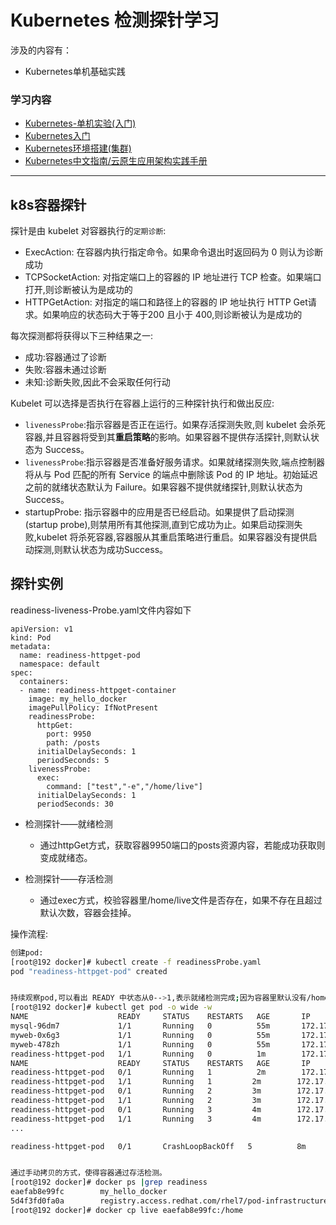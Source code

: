 
#  Kubernetes 检测探针学习

涉及的内容有：

* Kubernetes单机基础实践



### 学习内容

* [Kubernetes-单机实验(入门)](https://www.cnblogs.com/douyi/p/11954910.html)
* [Kubernetes入门](https://www.cnblogs.com/zuoyang/p/9639961.html)
* [Kubernetes环境搭建(集群)](https://blog.csdn.net/u010884123/article/details/56485246)
* [Kubernetes中文指南/云原生应用架构实践手册](https://github.com/rootsongjc/kubernetes-handbook)

---
## k8s容器探针

探针是由 kubelet 对容器执行的`定期诊断`:

* ExecAction: 在容器内执行指定命令。如果命令退出时返回码为 0 则认为诊断成功
* TCPSocketAction: 对指定端口上的容器的 IP 地址进行 TCP 检查。如果端口打开,则诊断被认为是成功的
* HTTPGetAction: 对指定的端口和路径上的容器的 IP 地址执行 HTTP Get请求。如果响应的状态码大于等于200 且小于 400,则诊断被认为是成功的

每次探测都将获得以下三种结果之一:

* 成功:容器通过了诊断
* 失败:容器未通过诊断
* 未知:诊断失败,因此不会采取任何行动

Kubelet 可以选择是否执行在容器上运行的三种探针执行和做出反应:

* `livenessProbe`:指示容器是否正在运行。如果存活探测失败,则 kubelet 会杀死容器,并且容器将受到其**重启策略**的影响。如果容器不提供存活探针,则默认状态为 Success。
* `livenessProbe`:指示容器是否准备好服务请求。如果就绪探测失败,端点控制器将从与 Pod 匹配的所有 Service 的端点中删除该 Pod 的 IP 地址。初始延迟之前的就绪状态默认为 Failure。如果容器不提供就绪探针,则默认状态为 Success。
* startupProbe: 指示容器中的应用是否已经启动。如果提供了启动探测(startup probe),则禁用所有其他探测,直到它成功为止。如果启动探测失败,kubelet 将杀死容器,容器服从其重启策略进行重启。如果容器没有提供启动探测,则默认状态为成功Success。

## 探针实例

readiness-liveness-Probe.yaml文件内容如下

```
apiVersion: v1 
kind: Pod  
metadata:
  name: readiness-httpget-pod 
  namespace: default
spec:  
  containers:  
  - name: readiness-httpget-container  
    image: my_hello_docker 
    imagePullPolicy: IfNotPresent
    readinessProbe:
      httpGet:
        port: 9950
        path: /posts
      initialDelaySeconds: 1
      periodSeconds: 5
    livenessProbe:
      exec:
        command: ["test","-e","/home/live"]
      initialDelaySeconds: 1
      periodSeconds: 30
```

* 检测探针——就绪检测
  * 通过httpGet方式，获取容器9950端口的posts资源内容，若能成功获取则变成就绪态。

* 检测探针——存活检测
  * 通过exec方式，校验容器里/home/live文件是否存在，如果不存在且超过默认次数，容器会挂掉。

操作流程:

```bash
创建pod:
[root@192 docker]# kubectl create -f readinessProbe.yaml
pod "readiness-httpget-pod" created


持续观察pod,可以看出 READY 中状态从0-->1,表示就绪检测完成;因为容器里默认没有/home/live 文件，一直存活检测后容器会宕机。
[root@192 docker]# kubectl get pod -o wide -w
NAME                    READY     STATUS    RESTARTS   AGE       IP           NODE
mysql-96dm7             1/1       Running   0          55m       172.17.0.7   127.0.0.1
myweb-0x6g3             1/1       Running   0          55m       172.17.0.6   127.0.0.1
myweb-478zh             1/1       Running   0          55m       172.17.0.5   127.0.0.1
readiness-httpget-pod   1/1       Running   0          1m        172.17.0.2   127.0.0.1
NAME                    READY     STATUS    RESTARTS   AGE       IP           NODE
readiness-httpget-pod   0/1       Running   1          2m        172.17.0.2   127.0.0.1
readiness-httpget-pod   1/1       Running   1         2m        172.17.0.2   127.0.0.1
readiness-httpget-pod   0/1       Running   2         3m        172.17.0.2   127.0.0.1
readiness-httpget-pod   1/1       Running   2         3m        172.17.0.2   127.0.0.1
readiness-httpget-pod   0/1       Running   3         4m        172.17.0.2   127.0.0.1
readiness-httpget-pod   1/1       Running   3         4m        172.17.0.2   127.0.0.1
...

readiness-httpget-pod   0/1       CrashLoopBackOff   5          8m        172.17.0.2   127.0.0.1


通过手动拷贝的方式，使得容器通过存活检测。
[root@192 docker]# docker ps |grep readiness
eaefab8e99fc        my_hello_docker                                              "/home/user/entryp..."   41 seconds ago      Up 41 seconds                           k8s_readiness-httpget-container.f024ded2_readiness-httpget-pod_default_1fdcf57f-629f-11eb-ad1a-000c2925d2e7_90f191f4
5d4f3fd0fa0a        registry.access.redhat.com/rhel7/pod-infrastructure:latest   "/usr/bin/pod"           3 minutes ago       Up 3 minutes                            k8s_POD.ae8ee9ac_readiness-httpget-pod_default_1fdcf57f-629f-11eb-ad1a-000c2925d2e7_368b7d71
[root@192 docker]# docker cp live eaefab8e99fc:/home


```
